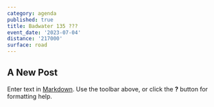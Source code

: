 ```yaml
---
category: agenda
published: true
title: Badwater 135 ???
event_date: '2023-07-04'
distance: '217000'
surface: road
---
```

## A New Post

Enter text in [Markdown](http://daringfireball.net/projects/markdown/). Use the toolbar above, or click the **?** button for formatting help.
